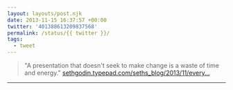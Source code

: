 ```yaml
---
layout: layouts/post.njk
date: 2013-11-15 16:37:57 +00:00
twitter: '401388613209837568'
permalink: /status/{{ twitter }}/
tags: 
  - tweet
---
```


> "A presentation that doesn't seek to make change is a waste of time and energy." [sethgodin.typepad.com/seths_blog/2013/11/every…](http://sethgodin.typepad.com/seths_blog/2013/11/every-presentation-worth-doing-has-just-one-purpose.html)

---
